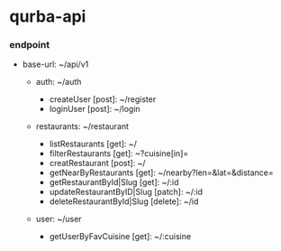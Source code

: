 # qurba-api

### endpoint
* base-url: ~/api/v1
  * auth: ~/auth
    * createUser [post]: ~/register
    * loginUser [post]: ~/login

   * restaurants: ~/restaurant
      * listRestaurants [get]: ~/
      * filterRestaurants [get]: ~?cuisine[in]=
      * creatRestaurant [post]: ~/
      * getNearByRestaurants [get]: ~/nearby?len=&lat=&distance=
      * getRestaurantById|Slug [get]: ~/:id
      * updateRestaurantByID|Slug [patch]: ~/:id
      * deleteRestaurantById|Slug [delete]: ~/id

    * user: ~/user
       * getUserByFavCuisine [get]: ~/:cuisine

    

